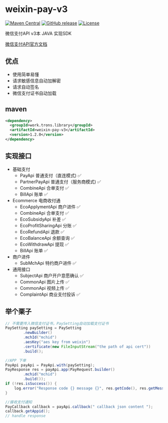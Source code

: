 weixin-pay-v3
============

[![Maven Central](https://maven-badges.herokuapp.com/maven-central/work.trons.library/weixin-pay-v3/badge.svg)](https://maven-badges.herokuapp.com/maven-central/work.trons.library/weixin-pay-v3/)
[![GitHub release](https://img.shields.io/github/release/TRonsbibubibu/weixin-pay-v3.svg)](https://github.com/TRonsbibubibu/weixin-pay-v3/releases)
[![License](https://img.shields.io/badge/license-Apache%202-4EB1BA.svg)](https://www.apache.org/licenses/LICENSE-2.0.html)

微信支付API v3本 JAVA 实现SDK

[微信支付API官方文档](https://pay.weixin.qq.com/wiki/doc/apiv3/wxpay/pages/Overview.shtml)

## 优点
* 使用简单易懂
* 请求敏感信息自动加解密
* 请求自动签名
* 微信支付证书自动加载

## maven
```xml
<dependency>
  <groupId>work.trons.library</groupId>
  <artifactId>weixin-pay-v3</artifactId>
  <version>1.2.0</version>
</dependency>
```



## 实现接口

* 基础支付 
  * PayApi 普通支付（直连模式) ✅
  * PartnerPayApi 普通支付（服务商模式) ✅
  * CombineApi 合单支付 ✅
  * BillApi 账单 ✅
* Ecommerce 电商收付通
  * EcoApplymentApi 商户进件 ✅ 
  * CombineApi 合单支付 ✅
  * EcoSubsidyApi 补差 ✅
  * EcoProfitSharingApi 分账 ✅ 
  * EcoRefundApi 退款 ✅ 
  * EcoBalanceApi 余额查询 ✅ 
  * EcoWithdrawApi 提现 ✅
  * BillApi 账单 ✅
* 商户进件
  * SubMchApi 特约商户进件 ✅ 
* 通用接口
  * SubjectApi 商户开户意愿确认 ✅
  * CommonApi 图片上传 ✅
  * CommonApi 视频上传 ✅
  * ComplaintApi 商业支付投诉 ✅

## 举个栗子
```java
// 不需要传入微信支付证书，PaySetting自动加载支付证书
PaySetting paySetting = PaySetting
        .newBuilder()
        .mchId("mchid")
        .aesKey("aes key from weixin")
        .certificate(new FileInputStream("the path of api cert"))
        .build();

//APP 下单
PayApi payApi = PayApi.with(paySetting);
PayResponse res = payApi.app(PayRequest.builder()
        .mchid("mchid")
        .build());
if (!res.isSuccess()) {
    log.error("Response code {} message {}", res.getCode(), res.getMessage());
}

//接收支付通知
PayCallback callback = payApi.callback(" callback json content ");
callback.getAppid();
// handle response
```